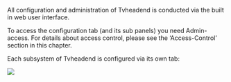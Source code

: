<div class="hts-doc-text">

All configuration and administration of Tvheadend is conducted via the
built in web user interface.

To access the configuration tab (and its sub panels) you need
Admin-access. For details about access control, please see the
‘Access-Control’ section in this chapter.

Each subsystem of Tvheadend is configured via its own tab:

![](docresources/configtabs.png)

</div>
